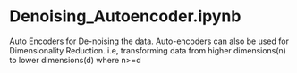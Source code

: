 # Denoising_Autoencoder.ipynb 
Auto Encoders for De-noising the data.
Auto-encoders can also be used for Dimensionality Reduction. i.e, transforming data from higher dimensions(n) to lower dimensions(d) where n>=d
